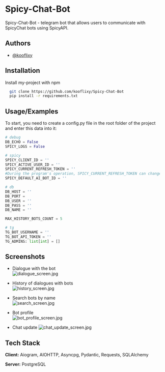 
# Spicy-Chat-Bot

Spicy-Chat-Bot - telegram bot that allows users to communicate with SpicyChat bots using SpicyAPI.


## Authors

- [@kooflixy](https://www.github.com/kooflixy)


## Installation

Install my-project with npm

```bash
  git clone https://github.com/kooflixy/Spicy-Chat-Bot
  pip install -r requirements.txt
```

## Usage/Examples
To start, you need to create a config.py file in the root folder of the project and enter this data into it:

```Python
# debug
DB_ECHO = False
SPICY_LOGS = False

# spicy
SPICY_CLIENT_ID = ''
SPICY_ACTIVE_USER_ID = ''
SPICY_CURRENT_REFRESH_TOKEN = '' 
#During the program's operation, SPICY_CURRENT_REFRESH_TOKEN can change more than once, so the current SPICY_CURRENT_REFRESH_TOKEN is only in the database.
SPICY_DEFAULT_AI_BOT_ID = ''

# db
DB_HOST = ''
DB_PORT = 
DB_USER = ''
DB_PASS = ''
DB_NAME = ''

MAX_HISTORY_BOTS_COUNT = 5

# tg
TG_BOT_USERNAME = ''
TG_BOT_API_TOKEN = ''
TG_ADMINS: list[int] = []
```


## Screenshots

- Dialogue with the bot  
![dialogue_screen.jpg](https://github.com/kooflixy/Spicy-Chat-Bot/blob/main/images/dialogue_screen.jpg)

- History of dialogues with bots  
![history_screen.jpg](https://github.com/kooflixy/Spicy-Chat-Bot/blob/main/images/history_screen.jpg)

- Search bots by name  
![search_screen.jpg](https://github.com/kooflixy/Spicy-Chat-Bot/blob/main/images/search_screen.jpg)

- Bot profile  
![bot_profile_screen.jpg](https://github.com/kooflixy/Spicy-Chat-Bot/blob/main/images/bot_profile_screen.jpg)

- Chat update
![chat_update_screen.jpg](https://github.com/kooflixy/Spicy-Chat-Bot/blob/main/images/chat_update_screen.jpg)


## Tech Stack

**Client:** Aiogram, AIOHTTP, Asyncpg, Pydantic, Requests, SQLAlchemy

**Server:** PostgreSQL

